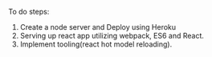 To do steps:

1. Create a node server and Deploy using Heroku
2. Serving up react app utilizing webpack, ES6 and React.
3. Implement tooling(react hot model reloading).
